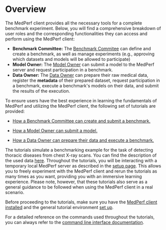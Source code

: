 # Overview

The MedPerf client provides all the necessary tools for a complete benchmark experiment. Below, you will find a comprehensive breakdown of user roles and the corresponding functionalities they can access and perform using the MedPerf client:

- **Benchmark Committee:** The [Benchmark Commitee](../roles.md#benchmark-committee) can define and create a benchmark, as well as manage experiments (e.g., approving which datasets and models will be allowed to participate)
- **Model Owner:** The [Model Owner](../roles.md#model-owners) can submit a model to the MedPerf server and request participation in a benchmark.
- **Data Owner:** The [Data Owner](../roles.md#data-providers) can prepare their raw medical data, register the **metadata** of their prepared dataset, request participation in a benchmark, execute a benchmark's models on their data, and submit the results of the execution.

To ensure users have the best experience in learning the fundamentals of MedPerf and utilizing the MedPerf client, the following set of tutorials are provided:

- [How a Benchmark Committee can create and submit a benchmark.](benchmark_owner_demo.md)

- [How a Model Owner can submit a model.](model_owner_demo.md)

- [How a Data Owner can prepare their data and execute a benchmark.](data_owner_demo.md)

The tutorials simulate a benchmarking example for the task of detecting thoracic diseases from chest X-ray scans. You can find the description of the used data [here](https://www.nih.gov/news-events/news-releases/nih-clinical-center-provides-one-largest-publicly-available-chest-x-ray-datasets-scientific-community). Throughout the tutorials, you will be interacting with a temporary local MedPerf server as described in the [setup page](setup.md). This allows you to freely experiment with the MedPerf client and rerun the tutorials as many times as you want, providing you with an immersive learning experience. Please note, however, that these tutorials also serve as a general guidance to be followed when using the MedPerf client in a real scenario.

Before proceeding to the tutorials, make sure you have the [MedPerf client installed](installation.md) and the general tutorial environment [set up](setup.md).

For a detailed reference on the commands used throughout the tutorials, you can always refer to the [command line interface documentation](../cli_reference.md).